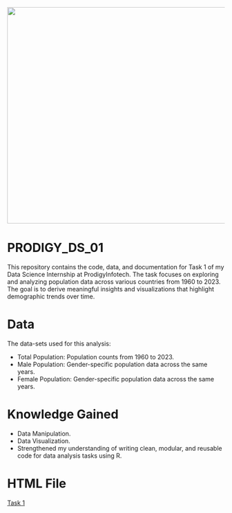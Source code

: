 <img src="https://github.com/AnkitaPal1012/PRODIGY_DS_01/blob/main/Screenshot%202024-08-28%20154546.png" height="500" width="900"/>

# PRODIGY_DS_01
This repository contains the code, data, and documentation for Task 1 of my Data Science Internship at ProdigyInfotech. The task focuses on exploring and analyzing population data across various countries from 1960 to 2023. The goal is to derive meaningful insights and visualizations that highlight demographic trends over time.

# Data
The data-sets used for this analysis:
<ul> <li>Total Population: Population counts from 1960 to 2023.</li>
<li>Male Population: Gender-specific population data across the same years.</li>
<li>Female Population: Gender-specific population data across the same years.</li></ul>

# Knowledge Gained

<ul><li>Data Manipulation.</li>
<li>Data Visualization.</li>
<li> Strengthened my understanding of writing clean, modular, and reusable code for data analysis tasks using R.</li></ul>

# HTML File

<a href="http://rpubs.com/AnkitaPal1012/1223226">Task 1</a>

